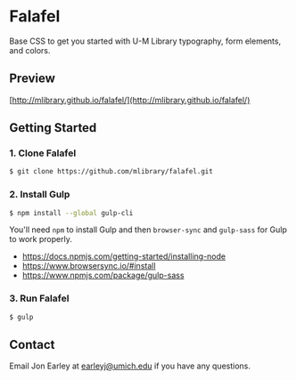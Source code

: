 # Falafel
Base CSS to get you started with U-M Library typography, form elements, and colors.

## Preview

[http://mlibrary.github.io/falafel/](http://mlibrary.github.io/falafel/)

## Getting Started

### 1. Clone Falafel
```sh
$ git clone https://github.com/mlibrary/falafel.git
```

### 2. Install Gulp
```sh
$ npm install --global gulp-cli
```

You'll need `npm` to install Gulp and then `browser-sync` and `gulp-sass` for Gulp to work properly.

- https://docs.npmjs.com/getting-started/installing-node
- https://www.browsersync.io/#install
- https://www.npmjs.com/package/gulp-sass

### 3. Run Falafel
```sh
$ gulp
```

## Contact
Email Jon Earley at earleyj@umich.edu if you have any questions.


